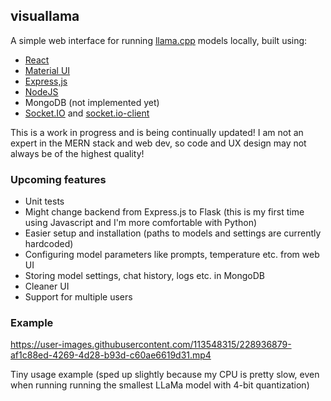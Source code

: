 ## visuallama
A simple web interface for running [llama.cpp](https://github.com/ggerganov/llama.cpp) models locally, built using:
- [React](https://github.com/facebook/react) 
- [Material UI](https://github.com/mui/material-ui)
- [Express,js](https://github.com/expressjs/expressjs.com)
- [NodeJS](https://nodejs.org/en)
- MongoDB (not implemented yet)
- [Socket.IO](https://github.com/socketio/socket.io) and [socket.io-client](https://github.com/socketio/socket.io-client)

This is a work in progress and is being continually updated! I am not an expert in the MERN stack and web dev, so code and UX design may not always be of the highest quality! 

### Upcoming features 
- Unit tests 
- Might change backend from Express.js to Flask (this is my first time using Javascript and I'm more comfortable with Python)
- Easier setup and installation (paths to models and settings are currently hardcoded)
- Configuring model parameters like prompts, temperature etc. from web UI
- Storing model settings, chat history, logs etc. in MongoDB
- Cleaner UI 
- Support for multiple users

### Example

https://user-images.githubusercontent.com/113548315/228936879-af1c88ed-4269-4d28-b93d-c60ae6619d31.mp4

Tiny usage example (sped up slightly because my CPU is pretty slow, even when running running the smallest LLaMa model with 4-bit quantization) 
